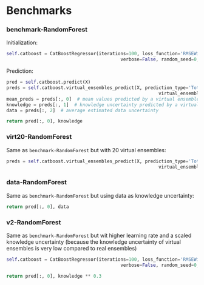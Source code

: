 # Benchmarks

### benchmark-RandomForest

Initialization:

```python
self.catboost = CatBoostRegressor(iterations=100, loss_function='RMSEWithUncertainty', posterior_sampling=True,
                                          verbose=False, random_seed=0, learning_rate=0.03)
```

Prediction:
```python
pred = self.catboost.predict(X)
preds = self.catboost.virtual_ensembles_predict(X, prediction_type='TotalUncertainty',
                                                        virtual_ensembles_count=10)
mean_preds = preds[:, 0]  # mean values predicted by a virtual ensemble
knowledge = preds[:, 1]  # knowledge uncertainty predicted by a virtual ensemble
data = preds[:, 2]  # average estimated data uncertainty

return pred[:, 0], knowledge
```

### virt20-RandomForest
Same as `benchmark-RandomForest` but with 20 virtual ensembles:
```python
preds = self.catboost.virtual_ensembles_predict(X, prediction_type='TotalUncertainty',
                                                        virtual_ensembles_count=20)
```

### data-RandomForest
Same as `benchmark-RandomForest` but using data as knowledge uncertainty:
```python
return pred[:, 0], data
```

### v2-RandomForest
Same as `benchmark-RandomForest` but wit higher learning rate and a scaled knowledge uncertainty 
(because the knowledge uncertainty of virtual ensembles is very low compared to real ensembles)
```python
self.catboost = CatBoostRegressor(iterations=100, loss_function='RMSEWithUncertainty', posterior_sampling=True,
                                          verbose=False, random_seed=0, learning_rate=0.3)
```

```python
return pred[:, 0], knowledge ** 0.3
```